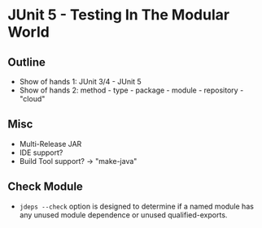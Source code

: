 # JUnit 5 - Testing In The Modular World

## Outline

- Show of hands 1: JUnit 3/4 - JUnit 5
- Show of hands 2: method - type - package - module - repository - "cloud"

## Misc
- Multi-Release JAR
- IDE support?
- Build Tool support? -> "make-java"

## Check Module
- `jdeps --check` option is designed to determine if a named module has any unused module dependence or unused qualified-exports.
